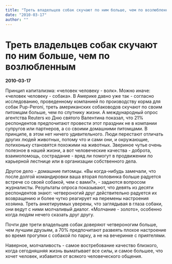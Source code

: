 ```yaml
---
title: "Треть владельцев собак скучают по ним больше, чем по возлюбленным"
date: "2010-03-17"
author: ""
---
```


# Треть владельцев собак скучают по ним больше, чем по возлюбленным

**2010-03-17** 

Принцип капитализма: «человек человеку - волк». Можно иначе: «человек человеку - собака». В Америке давно уже так - согласно исследованию, проведенному компанией по производству корма для собак Pup-Peroni, треть американских собаководов скучают по своим питомцам больше, чем по спутнику жизни. А международный опрос агентства Reuters ко Дню святого Валентина показал, что 21% респондентов предпочитают провести этот праздник не в компании супругов или партнеров, а со своими домашними питомцами. В принципе, в этом нет ничего удивительного. Люди перестают отличать других людей животных, потому что и сами они, и окружающие, потихоньку становятся похожими на животных. Звериное чутье очень полезное в нашей жизни, а вот человеческие качества - доброта, взаимопомощь, сострадание - вряд ли помогут в продвижении по карьерной лестнице или в организации собственного дела.

Другое дело - домашние питомцы. «Вы когда-нибудь замечали, что после долгой командировки ваша вторая половинка больше радуется встрече со своей собакой, чем с вами?», - задаются вопросом журналисты. Результаты опроса показывают, что девять из десяти респондентов знают: четвероногий друг действительно радуется их возвращению и более чутко реагирует на перемены настроения хозяина. Треть анкетируемых уверены, что заглядывая в глаза собаки, они ведут с ними молчаливый диалог. «Молчание - золото», особенно когда людям нечего сказать друг другу.

Почти две трети владельцев собак доверяют четвероногим больше, чем лучшим друзьям, а 70% предпочитают развеять плохое настроение во время прогулки с собакой по парку, а не на вечеринке с приятелями.

Наверное, молчаливость - самое востребование качество близкого, когда сегодняшняя жизнь выматывает все силы, и самое большее, что хочет человек, избавится от всякого человеческого общения.